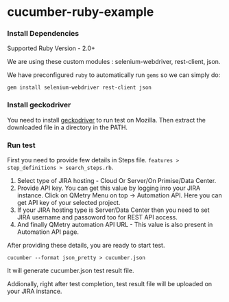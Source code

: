 # cucumber-ruby-example

### Install Dependencies

Supported Ruby Version - 2.0+  

We are using these custom modules : selenium-webdriver, rest-client, json.

We have preconfigured `ruby` to automatically run `gems` so we can simply do:

```
gem install selenium-webdriver rest-client json 
```

### Install geckodriver  

You need to install [geckodriver](https://github.com/mozilla/geckodriver/releases) to run test on Mozilla. Then extract the downloaded file in a directory in the PATH.

### Run test

First you need to provide few details in Steps file. `features > step_definitions > search_steps.rb`. 

1. Select type of JIRA hosting - Cloud Or Server/On Primise/Data Center. 
2. Provide API key. You can get this value by logging inro your JIRA instance. Click on QMetry Menu on top -> Automation API. Here you can get API key of your selected project. 
3. If your JIRA hosting type is Server/Data Center then you need to set JIRA username and passoword too for REST API access.
4. And finally QMetry automation API URL - This value is also present in Automation API page.

After providing these details, you are ready to start test.

```
cucumber --format json_pretty > cucumber.json
```

It will generate cucumber.json test result file. 

Addionally, right after test completion, test result file will be uploaded on your JIRA instance. 

